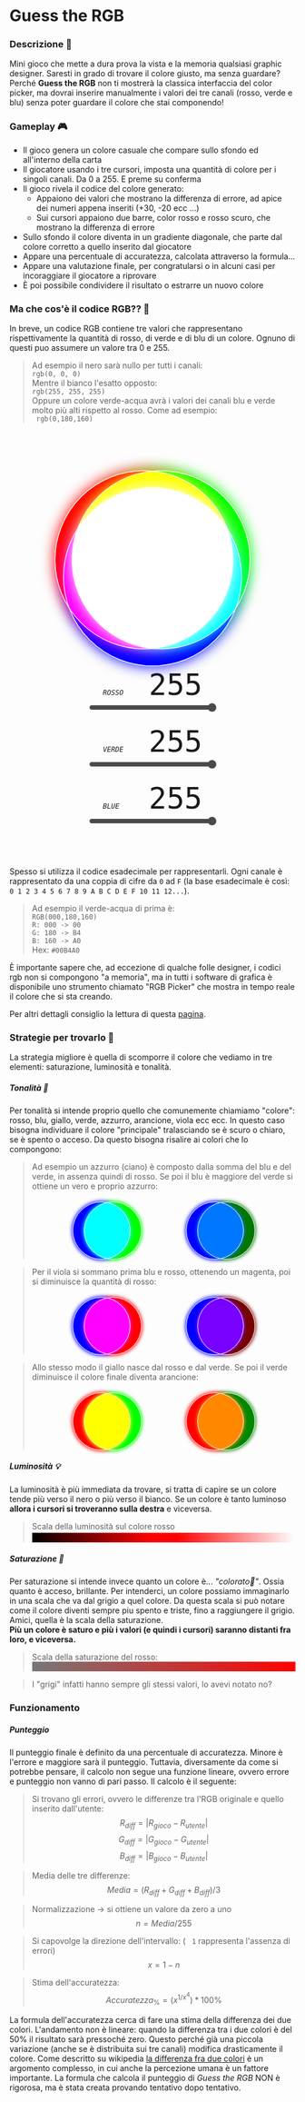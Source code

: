 <style>
  :root {
            --rgb-pad: 25px;
            --rgb-size: 200px;
            --rgb-move: 30px;
            --rgb-scale:1.25;
            --rgb-red: 255;
            --rgb-green: 255;
            --rgb-blue: 255;
        }
        #rgb_channel div {
            width: var(--rgb-size);
            height: var(--rgb-size);
            padding: var(--rgb-pad);
            position: absolute;
            border-radius: 100%;
            mix-blend-mode: screen;
            display: flex;
            align-items: center;
            justify-content: center;
            transition: all 0.5s ease;
            outline: 1px solid rgb(255, 255, 255);
            scale: var(--rgb-scale)
        }

        #rgb_channel div:nth-child(1) {
            filter: drop-shadow(0px 0px 10px rgb(var(--rgb-red), 0, 0));
            background: rgb(var(--rgb-red), 0, 0);
            align-items: flex-start;
            justify-content: flex-start;
            margin-left: calc(-1 * var(--rgb-move));
            margin-top: calc(-1 * var(--rgb-move));
        }
        #rgb_channel div:nth-child(2) {
            filter: drop-shadow(0px 0px 10px rgb(0, var(--rgb-green), 0));
            margin-left: var(--rgb-move);
            margin-top: calc(-1 * var(--rgb-move));
            background: rgb(0, var(--rgb-green), 0);
            align-items: flex-start;
            justify-content: flex-end;
        }
        #rgb_channel div:nth-child(3) {
            filter: drop-shadow(0px 0px 10px rgb(0, 0, var(--rgb-blue)));
            margin-left: 0px;
            margin-top: calc(var(--rgb-move));
            background: rgb(0, 0, var(--rgb-blue));
            align-items: flex-end;
            justify-content: center;
        }
        #rgb_container * {
            font-family: monospace;
            
        }
        #rgb_container {
            display: flex;
            flex-wrap: wrap;
            isolation: isolate;
            margin: 50px 0;
            justify-content: space-around;
            width: 100%;
        }
        #rgb_channel {
            display: flex;
            align-items: center;
            justify-content: center;
            width: 350px;
            height: 350px;
        }
        #rgb_container #rgb_input {
            display: flex;
            flex-wrap: wrap;
            width: 225px;
            align-content: flex-start;
        }

        #rgb_container #rgb_input input {
            height: 50px;

        }

        #rgb_container #rgb_input * {
            width: 100%;
            margin: 0px;
            padding: 0px;
        }

        #rgb_container #rgb_input input{
            height: 20px;
            filter: saturate(0) invert(0) brightness(1) contrast(2.1);
            margin-bottom: 20px;
        }

        #rgb_container #rgb_input span{
            font-size: 52px;
            padding: 0px 25px;
            display: flex;
            justify-content: space-between;
            align-items: baseline;
        }

        #rgb_container #rgb_input span i {
            font-size: 12px;
            display: inline-block;
            width: 55px;
        }
        #rgb_channel:hover *{
            --rgb-move: 100px;
            --rgb-scale:1;
        }
        .rgb_box_example{
          display:flex; align-items: center;justify-content: center;isolation:isolate;
          margin-top:10px;
        }
        .rgb_example{
        background:currentColor; mix-blend-mode:screen;
        height:100px; width:100px; translate:40px;
        border-radius:100%; outline: 1px solid white;
        box-shadow: 0px 0px 6px 2px currentColor; transition:all 0.5s ease; scale:1;
    }
    .rgb_example + .rgb_example{
      translate:-40px;
    }
    .rgb_box_example:hover .rgb_example{
      scale:0.95;
      translate:0px;
    }
    
   
</style>
# Guess the RGB
### Descrizione 📢
Mini gioco che mette a dura prova la vista e la memoria qualsiasi graphic designer. Saresti in grado di trovare il colore giusto, ma senza guardare? Perché **Guess the RGB** non ti mostrerà la classica interfaccia del color picker, ma dovrai inserire manualmente i valori dei tre canali (rosso, verde e blu) senza poter guardare il colore che stai componendo!

### Gameplay 🎮
- Il gioco genera un colore casuale che compare sullo sfondo ed all'interno della carta
- Il giocatore usando i tre cursori, imposta una quantità di colore per i singoli canali. Da 0 a 255. E preme su conferma 
- Il gioco rivela il codice del colore generato:
  - Appaiono dei valori che mostrano la differenza di errore, ad apice dei numeri appena inseriti (+30, -20 ecc ...)
  - Sui cursori appaiono due barre, color rosso e rosso scuro, che mostrano la differenza di errore
- Sullo sfondo il colore diventa in un gradiente diagonale, che parte dal colore corretto a quello inserito dal giocatore 
- Appare una percentuale di accuratezza, calcolata attraverso la formula...
- Appare una valutazione finale, per congratularsi o in alcuni casi per incoraggiare il giocatore a riprovare 
- È poi possibile condividere il risultato o estrarre un nuovo colore

### Ma che cos'è il codice RGB?? 🤔
In breve, un codice RGB contiene tre valori che rappresentano rispettivamente la quantità di rosso, di verde e di blu di un colore. Ognuno di questi puo assumere un valore tra 0 e 255.
> Ad esempio il nero sarà nullo per tutti i canali:  
> `rgb(0, 0, 0)`  
> Mentre il bianco l'esatto opposto:  
> `rgb(255, 255, 255)`  
> Oppure un colore verde-acqua avrà i valori dei canali blu e verde molto più alti rispetto al rosso. Come ad esempio:  
> ` rgb(0,180,160)` 
<br>

<div id="rgb_container">
    <div id="rgb_channel">
        <div></div>
        <div></div>
        <div></div>
    </div>
    <div id="rgb_input">
        <span><i>ROSSO</i>255</span>
        <input type="range" value="255" max="255" oninput="__update_rgb('--rgb-red',this, 0)">
        <span><i>VERDE</i>255</span>
        <input type="range" value="255" max="255" oninput="__update_rgb('--rgb-green',this, 1)">
        <span><i>BLUE</i>255</span>
        <input type="range" value="255" max="255" oninput="__update_rgb('--rgb-blue',this, 2)">
    </div>
</div>

Spesso si utilizza il codice esadecimale per rappresentarli. Ogni canale è rappresentato da una coppia di cifre da `0` ad `F` (la base esadecimale è così: `0 1 2 3 4 5 6 7 8 9 A B C D E F 10 11 12...`).
> Ad esempio il verde-acqua di prima è:  
> `RGB(000,180,160)`  
> `R: 000 -> 00`  
> `G: 180 -> B4`  
> `B: 160 -> A0`  
> Hex: `#00B4A0` 

È importante sapere che, ad eccezione di qualche folle designer, i codici rgb non si compongono "a memoria", ma in tutti i software di grafica è disponibile uno strumento chiamato "RGB Picker" che mostra in tempo reale il colore che si sta creando.  

Per altri dettagli consiglio la lettura di questa [pagina](https://it.wikipedia.org/wiki/RGB).


### Strategie per trovarlo 🎯
La strategia migliore è quella di scomporre il colore che vediamo in tre elementi: saturazione, luminosità e tonalità.
##### Tonalità 🎨
Per tonalità si intende proprio quello che comunemente chiamiamo "colore": rosso, blu, giallo, verde, azzurro, arancione, viola ecc ecc. In questo caso bisogna individuare il colore "principale" tralasciando se è scuro o chiaro, se è spento o acceso. Da questo bisogna risalire ai colori che lo compongono: 
> Ad esempio un azzurro (ciano) è composto dalla somma del blu e del verde, in assenza quindi di rosso. Se poi il blu è maggiore del verde si ottiene un vero e proprio azzurro:  
> <span class="rgb_box_example"><span class="rgb_box_example"><span class="rgb_example" style="color:#00f;"></span><span class="rgb_example" style="color:#0f0;"></span></span><span class="rgb_box_example"><span class="rgb_example" style="color:#00f;"></span><span class="rgb_example" style="color:#070;"></span></span>  </span>  

> Per il viola si sommano prima blu e rosso, ottenendo un magenta, poi si diminuisce la quantità di rosso:
> <span class="rgb_box_example"><span class="rgb_box_example"><span class="rgb_example" style="color:#00f;"></span><span class="rgb_example" style="color:#f00;"></span></span><span class="rgb_box_example"><span class="rgb_example" style="color:#00f;"></span><span class="rgb_example" style="color:#700;"></span></span>  </span>  


> Allo stesso modo il giallo nasce dal rosso e dal verde. Se poi il verde diminuisce il colore finale diventa arancione:
> <span class="rgb_box_example"><span class="rgb_box_example"><span class="rgb_example" style="color:#f00;"></span><span class="rgb_example" style="color:#0f0;"></span></span><span class="rgb_box_example"><span class="rgb_example" style="color:#f00;"></span><span class="rgb_example" style="color:#080;"></span></span>  </span>  
>  



##### Luminosità 💡
La luminosità è più immediata da trovare, si tratta di capire se un colore tende più verso il nero o più verso il bianco. Se un colore è tanto luminoso **allora i cursori si troveranno sulla destra** e viceversa.
> Scala della luminosità sul colore rosso  
> <span class="pois_pattern" style="background:linear-gradient(to right,#000   0%, #F00 45%,#F00 55%,  #FFF 100%);color:transparent; margin:3px 0;width:100%;display:block"> - </span> 

##### Saturazione 🌈
Per saturazione si intende invece quanto un colore è... *"colorato🥴"*. Ossia quanto è acceso, brillante.
Per intenderci, un colore possiamo immaginarlo in una scala che va dal grigio a quel colore. Da questa scala si può  notare come il colore diventi sempre piu spento e triste, fino a raggiungere il grigio. Amici, quella è la scala della saturazione.  
**Più un colore è saturo e più i valori (e quindi i cursori) saranno distanti fra loro, e viceversa.** 
> Scala della saturazione del rosso:  
> <span class="pois_pattern" style="background:linear-gradient(to right, #777 0%, #F00 100%);color:transparent; width:100%;display:block"> ----------------------------------------------------------------- </span> 

> I "grigi" infatti hanno sempre gli stessi valori, lo avevi notato no?   


### Funzionamento 
##### Punteggio 
Il punteggio finale è definito da una percentuale di accuratezza. Minore è l'errore e maggiore sarà il punteggio. Tuttavia, diversamente da come si potrebbe pensare, il calcolo non segue una funzione lineare, ovvero errore e punteggio non vanno di pari passo. Il calcolo è il seguente:  
> Si trovano gli errori, ovvero le differenze tra l'RGB originale e quello inserito dall'utente:  
> $$ R_{diff} = |R_{gioco} - R_{utente} |  $$
> $$ G_{diff} = |G_{gioco} - G_{utente} |  $$
> $$ B_{diff} = |B_{gioco} - B_{utente} |  $$

> Media delle tre differenze:
> $$ Media = (R_{diff} + G_{diff} + B_{diff})/3 $$

> Normalizzazione -> si ottiene un valore da zero a uno
> $$ n = Media / 255 $$  

> Si capovolge la direzione dell'intervallo: ( ` 1` rappresenta l'assenza di errori)
> $$ x = 1 - n $$

> Stima dell'accuratezza:  
> $$ Accuratezza_\% = (x ^ {1 / {x^4} })*100 \% $$ 

La formula dell'accuratezza cerca di fare una stima della differenza dei due colori. L'andamento non è lineare: quando la differenza tra i due colori è del 50% il risultato sarà pressoché zero. Questo perché già una  piccola variazione (anche se è distribuita sui tre canali) modifica drasticamente il colore. Come descritto su wikipedia [la differenza fra due colori](https://en.wikipedia.org/wiki/Color_difference) è un argomento complesso, in cui anche la percezione umana è un fattore importante. La formula che calcola il punteggio di *Guess the RGB* NON è rigorosa, ma è stata creata provando tentativo dopo tentativo.




<script>
    function __update_rgb(prop, el, index) {
        let v = Math.round(el.value);
        document.documentElement.style.setProperty(prop, v);
        let channel = "<i>" + ["ROSSO", "VERDE", "BLU"][index] + "</i>";
        el.parentElement.querySelectorAll("span")[index].innerHTML = channel + "\t" + v;
    }
</script>
